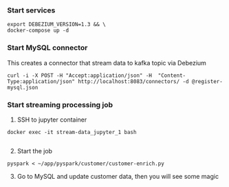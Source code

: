### Start services
```
export DEBEZIUM_VERSION=1.3 && \
docker-compose up -d
```

### Start MySQL connector 
This creates a connector that stream data to kafka topic via Debezium

```
curl -i -X POST -H "Accept:application/json" -H  "Content-Type:application/json" http://localhost:8083/connectors/ -d @register-mysql.json

```


### Start streaming processing job

1. SSH to jupyter container
```
docker exec -it stream-data_jupyter_1 bash
    
```

2. Start the job
```
pyspark < ~/app/pyspark/customer/customer-enrich.py
```

3. Go to MySQL and update customer data, then you will see some magic
